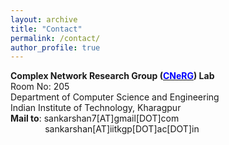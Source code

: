 ```yaml
---
layout: archive
title: "Contact"
permalink: /contact/
author_profile: true
---
```


>
**Complex Network Research Group ([<span style="color:blue">CNeRG</span>](http://www.cnergres.iitkgp.ac.in/)) Lab**  
Room No: 205  
Department of Computer Science and Engineering  
Indian Institute of Technology, Kharagpur  
**Mail to**: sankarshan7[AT]gmail[DOT]com    
&nbsp;&nbsp;&nbsp;&nbsp;&nbsp;&nbsp;&nbsp;&nbsp;&nbsp;&nbsp;&nbsp;&nbsp;&nbsp;&nbsp;sankarshan[AT]iitkgp[DOT]ac[DOT]in  

